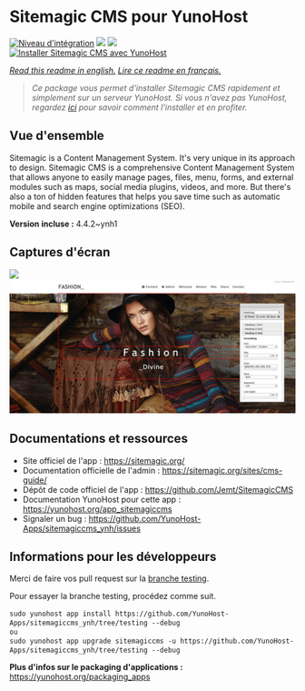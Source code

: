 # Sitemagic CMS pour YunoHost

[![Niveau d'intégration](https://dash.yunohost.org/integration/sitemagiccms.svg)](https://dash.yunohost.org/appci/app/sitemagiccms) ![](https://ci-apps.yunohost.org/ci/badges/sitemagiccms.status.svg) ![](https://ci-apps.yunohost.org/ci/badges/sitemagiccms.maintain.svg)  
[![Installer Sitemagic CMS avec YunoHost](https://install-app.yunohost.org/install-with-yunohost.svg)](https://install-app.yunohost.org/?app=sitemagiccms)

*[Read this readme in english.](./README.md)*
*[Lire ce readme en français.](./README_fr.md)*

> *Ce package vous permet d'installer Sitemagic CMS rapidement et simplement sur un serveur YunoHost.
Si vous n'avez pas YunoHost, regardez [ici](https://yunohost.org/#/install) pour savoir comment l'installer et en profiter.*

## Vue d'ensemble

Sitemagic is a Content Management System. It's very unique in its approach to design. Sitemagic CMS is a comprehensive Content Management System that allows anyone to easily manage pages, files, menu, forms, and external modules such as maps, social media plugins, videos, and more. But there's also a ton of hidden features that helps you save time such as automatic mobile and search engine optimizations (SEO).

**Version incluse :** 4.4.2~ynh1



## Captures d'écran

![](./doc/screenshots/.DS_Store)
![](./doc/screenshots/Designer.jpeg)

## Documentations et ressources

* Site officiel de l'app : https://sitemagic.org/
* Documentation officielle de l'admin : https://sitemagic.org/sites/cms-guide/
* Dépôt de code officiel de l'app : https://github.com/Jemt/SitemagicCMS
* Documentation YunoHost pour cette app : https://yunohost.org/app_sitemagiccms
* Signaler un bug : https://github.com/YunoHost-Apps/sitemagiccms_ynh/issues

## Informations pour les développeurs

Merci de faire vos pull request sur la [branche testing](https://github.com/YunoHost-Apps/sitemagiccms_ynh/tree/testing).

Pour essayer la branche testing, procédez comme suit.
```
sudo yunohost app install https://github.com/YunoHost-Apps/sitemagiccms_ynh/tree/testing --debug
ou
sudo yunohost app upgrade sitemagiccms -u https://github.com/YunoHost-Apps/sitemagiccms_ynh/tree/testing --debug
```

**Plus d'infos sur le packaging d'applications :** https://yunohost.org/packaging_apps